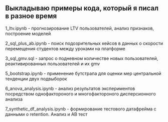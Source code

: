 ## Выкладываю примеры кода, который я писал в разное время

1_ltv.ipynb - прогнозирование LTV пользователей, анализ признаков, построение моделей

2_sql_plus_ab.ipynb - поиск подозрительных кейсов в данных о скорости перемещения студентов между уроками на платформе

3_sql_gmv.sql - запрос о подневном количестве новых пользователей, реактивированных пользователей и их gmv 

5_bootstrap.ipynb - применение бутстрапа для оценки мер центральной тенденции двух подвыборок

6_anova_analysis.ipynb - анализ результатов экспериментов посредством однофактороного и многофактороного дисперсионного анализа 

7_synthetic_df_analysis.ipynb - формирование тестового датафрейма с данными о retention. Анализ и АВ тест
